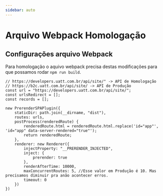```yaml
---
sidebar: auto
---
```


# Arquivo Webpack Homologação

## Configurações arquivo Webpack

Para homologação o aquivo webpack precisa destas modificações para que possamos rodar ``` npm run build ```.

```js{3}
// https://developers.uatt.com.br/api/site/" -> API de Homologação
// https://b2c.uatt.com.br/api/site/ -> API de Produção
const url = "https://developers.uatt.com.br/api/site/";
const urlsRedirect = [];
const records = [];
```

```js{14}
new PrerenderSPAPlugin({
	staticDir: path.join(__dirname, "dist"),
	routes: urls,
	postProcess(renderedRoute) {
		renderedRoute.html = renderedRoute.html.replace('id="app"', 'id="app" data-server-rendered="true"');
		return renderedRoute;
	},
	renderer: new Renderer({
		injectProperty: "__PRERENDER_INJECTED",
		inject: {
			prerender: true
		},
		renderAfterTime: 10000,
		maxConcurrentRoutes: 5, //Esse valor em Produção é 10. Mas precisamos diminuir pra anão acontecer erros.
		timeout: 0
	})
})
```